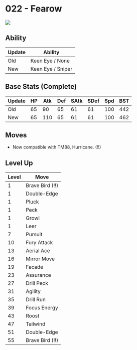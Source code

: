 # 022 - Fearow
![][022]

## Ability

Update | Ability
---    | ---
Old    | Keen Eye / None
New    | Keen Eye / Sniper

## Base Stats (Complete)

Update | HP | Atk | Def | SAtk | SDef | Spd | BST
---    | ---| --- | --- | ---  | ---  | --- | ---
Old    | 65 |  90 |  65 |  61  |  61  |  100  |  442
New    | 65 |  110 |  65 |  61  |  61  |  100  |  462

## Moves

 - Now compatible with TM88, Hurricane. (!!)

## Level Up

Level | Move
---   | ---
  1   | Brave Bird (!!)
  1   | Double-Edge
  1   | Pluck
  1   | Peck
  1   | Growl
  1   | Leer
  7   | Pursuit
 10   | Fury Attack
 13   | Aerial Ace
 16   | Mirror Move
 19   | Facade
 23   | Assurance
 27   | Drill Peck
 31   | Agility
 35   | Drill Run
 39   | Focus Energy
 43   | Roost
 47   | Tailwind
 51   | Double-Edge
 55   | Brave Bird (!!)



[022]: ../img/pokemon/022.png
